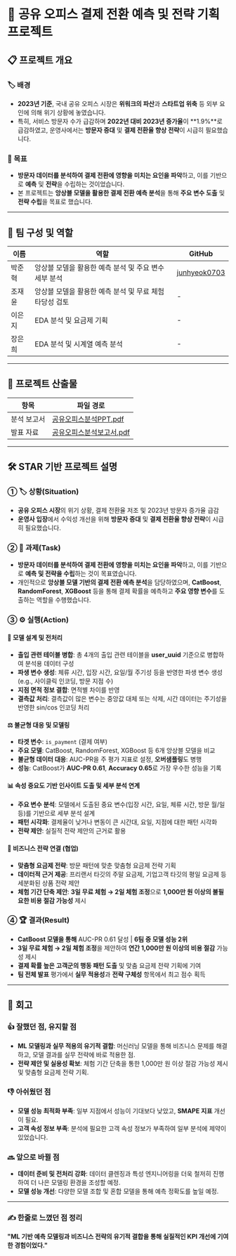 # 🚀 공유 오피스 결제 전환 예측 및 전략 기획 프로젝트

## 📋 프로젝트 개요

### 🏷 배경

- **2023년 기준**, 국내 공유 오피스 시장은 **위워크의 파산**과 **스타트업 위축** 등 외부 요인에 의해 위기 상황에 놓였습니다.
- 특히, 서비스 방문자 수가 급감하며 **2022년 대비 2023년 증가율**이 **1.9%**로 급감하였고, 운영사에서는 **방문자 증대** 및 **결제 전환율 향상 전략**이 시급히 필요했습니다.

### 🎯 목표

- **방문자 데이터를 분석하여 결제 전환에 영향을 미치는 요인을 파악**하고, 이를 기반으로 **예측** 및 **전략**을 수립하는 것이었습니다.
- 본 프로젝트는 **앙상블 모델을 활용한 결제 전환 예측 분석**을 통해 **주요 변수 도출** 및 **전략 수립**을 목표로 했습니다.

---

## 👥 팀 구성 및 역할

| 이름   | 역할                                                    | GitHub                                          |
| ------ | ------------------------------------------------------- | ----------------------------------------------- |
| 박준혁 | 앙상블 모델을 활용한 예측 분석 및 주요 변수 세부 분석   | [junhyeok0703](https://github.com/junhyeok0703) |
| 조재윤 | 앙상블 모델을 활용한 예측 분석 및 무료 체험 타당성 검토 | -                                               |
| 이은지 | EDA 분석 및 요금제 기획                                 | -                                               |
| 장은희 | EDA 분석 및 시계열 예측 분석                            | -                                               |

---

## 📑 프로젝트 산출물

| 항목        | 파일 경로                                             |
| ----------- | ----------------------------------------------------- |
| 분석 보고서 | [공유오피스분석PPT.pdf](공유오피스분석_PPT.pdf)       |
| 발표 자료   | [공유오피스분석보고서.pdf](공유오피스분석_보고서.pdf) |

---

## 🛠️ STAR 기반 프로젝트 설명

### ① 🏷 상황(Situation)

- **공유 오피스 시장**의 위기 상황, 결제 전환율 저조 및 2023년 방문자 증가율 급감
- **운영사 입장**에서 수익성 개선을 위해 **방문자 증대** 및 **결제 전환율 향상 전략**이 시급히 필요했습니다.

### ② 📝 과제(Task)

- **방문자 데이터를 분석하여 결제 전환에 영향을 미치는 요인을 파악**하고, 이를 기반으로 **예측 및 전략을 수립**하는 것이 목표였습니다.
- 개인적으로 **앙상블 모델 기반의 결제 전환 예측 분석**을 담당하였으며, **CatBoost**, **RandomForest**, **XGBoost** 등을 통해 결제 확률을 예측하고 **주요 영향 변수**를 도출하는 역할을 수행했습니다.

### ③ ⚙️ 실행(Action)

#### 🔧 모델 설계 및 전처리

- **출입 관련 테이블 병합**: 총 4개의 출입 관련 테이블을 **user_uuid** 기준으로 병합하여 분석용 데이터 구성
- **파생 변수 생성**: 체류 시간, 입장 시간, 요일/월 주기성 등을 반영한 파생 변수 생성 (e.g., 사이클릭 인코딩, 방문 지점 수)
- **지점 면적 정보 결합**: 면적별 차이를 반영
- **결측값 처리**: 결측값이 많은 변수는 중앙값 대체 또는 삭제, 시간 데이터는 주기성을 반영한 sin/cos 인코딩 처리

#### ⚖️ 불균형 대응 및 모델링

- **타겟 변수**: `is_payment` (결제 여부)
- **주요 모델**: CatBoost, RandomForest, XGBoost 등 6개 앙상블 모델을 비교
- **불균형 데이터 대응**: AUC-PR을 주 평가 지표로 설정, **오버샘플링**도 병행
- **성능**: CatBoost가 **AUC-PR 0.61**, **Accuracy 0.65**로 가장 우수한 성능을 기록

#### 📊 속성 중요도 기반 인사이트 도출 및 세부 분석 연계

- **주요 변수 분석**: 모델에서 도출된 중요 변수(입장 시간, 요일, 체류 시간, 방문 월/일 등)를 기반으로 세부 분석 설계
- **패턴 시각화**: 결제율이 낮거나 변동이 큰 시간대, 요일, 지점에 대한 패턴 시각화
- **전략 제안**: 실질적 전략 제안의 근거로 활용

#### 🤝 비즈니스 전략 연결 (협업)

- **맞춤형 요금제 전략**: 방문 패턴에 맞춘 맞춤형 요금제 전략 기획
- **데이터적 근거 제공**: 프리랜서 타깃의 주말 요금제, 기업고객 타깃의 평일 요금제 등 세분화된 상품 전략 제안
- **체험 기간 단축 제안**: **3일 무료 체험 → 2일 체험 조정**으로 **1,000만 원 이상의 불필요한 비용 절감 가능성** 제시

### ④ 🏆 결과(Result)

- **CatBoost 모델을 통해** AUC-PR 0.61 달성 | **6팀 중 모델 성능 2위**
- **3일 무료 체험 → 2일 체험 조정**을 제안하여 **연간 1,000만 원 이상의 비용 절감** 가능성 제시
- **결제 확률 높은 고객군의 행동 패턴 도출** 및 맞춤 요금제 전략 기획에 기여
- **팀 전체 발표** 평가에서 **실무 적용성**과 **전략 구체성** 항목에서 최고 점수 획득

---

## 🔄 회고

### 👍 잘했던 점, 유지할 점

- **ML 모델링과 실무 적용의 유기적 결합**: 머신러닝 모델을 통해 비즈니스 문제를 해결하고, 모델 결과를 실무 전략에 바로 적용한 점.
- **전략 제안 및 실용성 확보**: 체험 기간 단축을 통한 1,000만 원 이상 절감 가능성 제시 및 맞춤형 요금제 전략 기획.

### 👎 아쉬웠던 점

- **모델 성능 최적화 부족**: 일부 지점에서 성능이 기대보다 낮았고, **SMAPE 지표** 개선이 필요.
- **고객 속성 정보 부족**: 분석에 필요한 고객 속성 정보가 부족하여 일부 분석에 제약이 있었습니다.

### 🔜 앞으로 바뀔 점

- **데이터 준비 및 전처리 강화**: 데이터 클렌징과 특성 엔지니어링을 더욱 철저히 진행하여 더 나은 모델링 환경을 조성할 예정.
- **모델 성능 개선**: 다양한 모델 조합 및 혼합 모델을 통해 예측 정확도를 높일 예정.

---

### ✍️ 한줄로 느꼈던 점 정리

**"ML 기반 예측 모델링과 비즈니스 전략의 유기적 결합을 통해 실질적인 KPI 개선에 기여한 경험이었다."**
